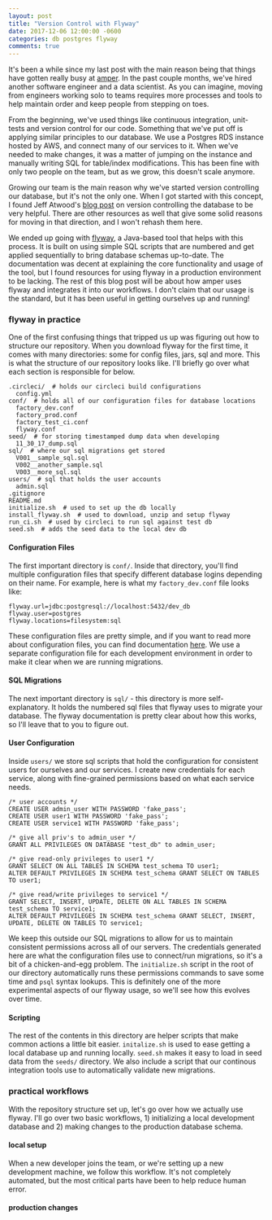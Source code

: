 ```yaml
---
layout: post
title: "Version Control with Flyway"
date: 2017-12-06 12:00:00 -0600
categories: db postgres flyway
comments: true
---
```


It's been a while since my last post with the main reason being that things
have gotten really busy at [amper][amper]. In the past couple months, we've hired
another software engineer and a data scientist. As you can imagine, moving from
engineers working solo to teams requires more processes and tools to help
maintain order and keep people from stepping on toes.

From the beginning, we've used things like continuous integration,
unit-tests and version control for our code. Something that we've put off is
applying similar principles to our database. We use a Postgres RDS instance
hosted by AWS, and connect many of our services to it. When we've needed to
make changes, it was a matter of jumping on the instance and manually writing
SQL for table/index modifications. This has been fine with only two people on
the team, but as we grow, this doesn't scale anymore.

Growing our team is the main reason why we've started version controlling our
database, but it's not the only one. When I got started with this concept,
I found Jeff Atwood's [blog post][db-control] on version controlling the
database to be very helpful. There are other resources as well that give some
solid reasons for moving in that direction, and I won't rehash them here.

We ended up going with [flyway][flyway], a Java-based tool that helps with this
process. It is built on using simple SQL scripts that are numbered and get
applied sequentially to bring database schemas up-to-date. The documentation
was decent at explaining the core functionality and usage of the tool, but
I found resources for using flyway in a production environment to be lacking.
The rest of this blog post will be about how amper uses flyway and integrates
it into our workflows. I don't claim that our usage is the standard, but it has
been useful in getting ourselves up and running!

### flyway in practice

One of the first confusing things that tripped us up was figuring out how to
structure our repository. When you download flyway for the first time, it comes
with many directories: some for config files, jars, sql and more. This is what
the structure of our repository looks like. I'll briefly go over what each
section is responsible for below.

```
.circleci/  # holds our circleci build configurations
  config.yml
conf/  # holds all of our configuration files for database locations
  factory_dev.conf
  factory_prod.conf
  factory_test_ci.conf
  flyway.conf
seed/  # for storing timestamped dump data when developing
  11_30_17_dump.sql
sql/  # where our sql migrations get stored
  V001__sample_sql.sql
  V002__another_sample.sql
  V003__more_sql.sql
users/  # sql that holds the user accounts
  admin.sql
.gitignore
README.md
initialize.sh  # used to set up the db locally
install_flyway.sh  # used to download, unzip and setup flyway
run_ci.sh  # used by circleci to run sql against test db
seed.sh  # adds the seed data to the local dev db
```

#### Configuration Files

The first important directory is `conf/`. Inside that directory, you'll find
multiple configuration files that specify different database logins
depending on their name. For example, here is what my
`factory_dev.conf` file looks like:

```
flyway.url=jdbc:postgresql://localhost:5432/dev_db
flyway.user=postgres
flyway.locations=filesystem:sql
```

These configuration files are pretty simple, and if you want to read more about
configuration files, you can find documentation [here][config-doc]. We use
a separate configuration file for each development environment in order to make
it clear when we are running migrations.

#### SQL Migrations

The next important directory is `sql/` - this directory is more
self-explanatory. It holds the numbered sql files that flyway uses to migrate
your database. The flyway documentation is pretty clear about how this works,
so I'll leave that to you to figure out.

#### User Configuration

Inside `users/` we store sql scripts that hold the configuration for consistent
users for ourselves and our services. I create new credentials for each
service, along with fine-grained permissions based on what each service needs. 

```
/* user accounts */
CREATE USER admin_user WITH PASSWORD 'fake_pass';
CREATE USER user1 WITH PASSWORD 'fake_pass';
CREATE USER service1 WITH PASSWORD 'fake_pass';

/* give all priv's to admin_user */
GRANT ALL PRIVILEGES ON DATABASE "test_db" to admin_user;

/* give read-only privileges to user1 */
GRANT SELECT ON ALL TABLES IN SCHEMA test_schema TO user1;
ALTER DEFAULT PRIVILEGES IN SCHEMA test_schema GRANT SELECT ON TABLES TO user1;

/* give read/write privileges to service1 */
GRANT SELECT, INSERT, UPDATE, DELETE ON ALL TABLES IN SCHEMA test_schema TO service1;
ALTER DEFAULT PRIVILEGES IN SCHEMA test_schema GRANT SELECT, INSERT, UPDATE, DELETE ON TABLES TO service1;
```

We keep this outside our SQL migrations to allow for us to maintain consistent
permissions across all of our servers. The credentials generated here are what
the configuration files use to connect/run migrations, so it's a bit of
a chicken-and-egg problem. The `initialize.sh` script in the root of our
directory automatically runs these permissions commands to save some time and
`psql` syntax lookups. This is definitely one of the more experimental
aspects of our flyway usage, so we'll see how this evolves over time.

#### Scripting

The rest of the contents in this directory are helper scripts that make common
actions a little bit easier. `initalize.sh` is used to ease getting a local
database up and running locally. `seed.sh` makes it easy to load in seed data
from the `seeds/` directory. We also include a script that our continous
integration tools use to automatically validate new migrations.

### practical workflows

With the repository structure set up, let's go over how we actually use flyway.
I'll go over two basic workflows, 1) initializing a local development database
and 2) making changes to the production database schema.

#### local setup

When a new developer joins the team, or we're setting up a new development
machine, we follow this workflow. It's not completely automated, but the most
critical parts have been to help reduce human error.



#### production changes

[flyway]: https://flywaydb.org/
[db-control]: https://blog.codinghorror.com/get-your-database-under-version-control/
[amper]: https://www.amper.xyz/
[config-doc]: https://flywaydb.org/documentation/commandline/ 
